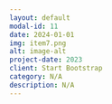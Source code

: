 ```yaml
---
layout: default
modal-id: 11
date: 2024-01-01
img: item7.png
alt: image-alt
project-date: 2023
client: Start Bootstrap
category: N/A
description: N/A
---
```

